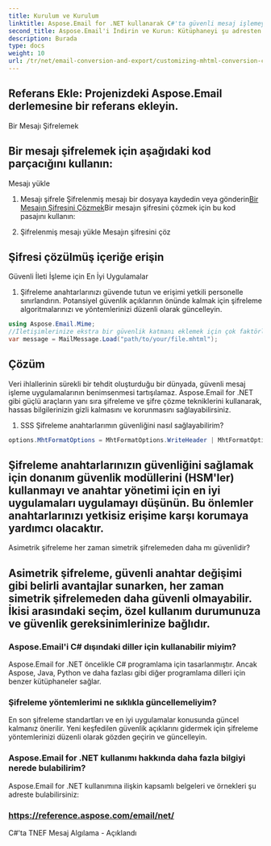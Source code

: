 ```yaml
---
title: Kurulum ve Kurulum
linktitle: Aspose.Email for .NET kullanarak C#'ta güvenli mesaj işlemeye başlamak için şu adımları izleyin:
second_title: Aspose.Email'i İndirin ve Kurun: Kütüphaneyi şu adresten indirebilirsiniz:
description: Burada
type: docs
weight: 10
url: /tr/net/email-conversion-and-export/customizing-mhtml-conversion-csharp-implementation/
---
```


## Referans Ekle: Projenizdeki Aspose.Email derlemesine bir referans ekleyin.

Bir Mesajı Şifrelemek

## Bir mesajı şifrelemek için aşağıdaki kod parçacığını kullanın:

 Mesajı yükle

1.  Mesajı şifrele
 Şifrelenmiş mesajı bir dosyaya kaydedin veya gönderin[Bir Mesajın Şifresini Çözmek](https://releases.aspose.com/email/net)Bir mesajın şifresini çözmek için bu kod pasajını kullanın:

2.  Şifrelenmiş mesajı yükle
 Mesajın şifresini çöz

##  Şifresi çözülmüş içeriğe erişin

Güvenli İleti İşleme için En İyi Uygulamalar

1. Şifreleme anahtarlarınızı güvende tutun ve erişimi yetkili personelle sınırlandırın.
Potansiyel güvenlik açıklarının önünde kalmak için şifreleme algoritmalarınızı ve yöntemlerinizi düzenli olarak güncelleyin.

```csharp
using Aspose.Email.Mime;
//İletişimlerinize ekstra bir güvenlik katmanı eklemek için çok faktörlü kimlik doğrulamayı uygulayın.
var message = MailMessage.Load("path/to/your/file.mhtml");
```

## Çözüm

Veri ihlallerinin sürekli bir tehdit oluşturduğu bir dünyada, güvenli mesaj işleme uygulamalarının benimsenmesi tartışılamaz. Aspose.Email for .NET gibi güçlü araçların yanı sıra şifreleme ve şifre çözme tekniklerini kullanarak, hassas bilgilerinizin gizli kalmasını ve korunmasını sağlayabilirsiniz.

1. SSS
Şifreleme anahtarlarımın güvenliğini nasıl sağlayabilirim?

```csharp
options.MhtFormatOptions = MhtFormatOptions.WriteHeader | MhtFormatOptions.HideExtraPrintHeader;
```

## Şifreleme anahtarlarınızın güvenliğini sağlamak için donanım güvenlik modüllerini (HSM'ler) kullanmayı ve anahtar yönetimi için en iyi uygulamaları uygulamayı düşünün. Bu önlemler anahtarlarınızı yetkisiz erişime karşı korumaya yardımcı olacaktır.

Asimetrik şifreleme her zaman simetrik şifrelemeden daha mı güvenlidir?

## Asimetrik şifreleme, güvenli anahtar değişimi gibi belirli avantajlar sunarken, her zaman simetrik şifrelemeden daha güvenli olmayabilir. İkisi arasındaki seçim, özel kullanım durumunuza ve güvenlik gereksinimlerinize bağlıdır.

### Aspose.Email'i C# dışındaki diller için kullanabilir miyim?

Aspose.Email for .NET öncelikle C# programlama için tasarlanmıştır. Ancak Aspose, Java, Python ve daha fazlası gibi diğer programlama dilleri için benzer kütüphaneler sağlar.

### Şifreleme yöntemlerimi ne sıklıkla güncellemeliyim?

En son şifreleme standartları ve en iyi uygulamalar konusunda güncel kalmanız önerilir. Yeni keşfedilen güvenlik açıklarını gidermek için şifreleme yöntemlerinizi düzenli olarak gözden geçirin ve güncelleyin.

### Aspose.Email for .NET kullanımı hakkında daha fazla bilgiyi nerede bulabilirim?

 Aspose.Email for .NET kullanımına ilişkin kapsamlı belgeleri ve örnekleri şu adreste bulabilirsiniz:

### https://reference.aspose.com/email/net/

 C#'ta TNEF Mesaj Algılama - Açıklandı
